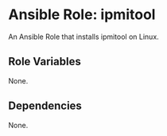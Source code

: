 # Ansible Role: ipmitool

An Ansible Role that installs ipmitool on Linux.

## Role Variables

None.

## Dependencies

None.
